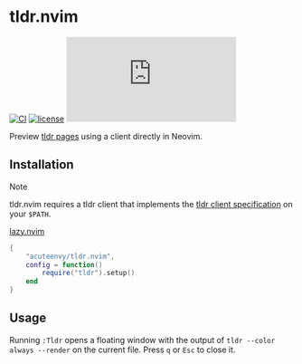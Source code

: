 # tldr.nvim

[![CI](https://img.shields.io/github/actions/workflow/status/acuteenvy/tldr.nvim/ci.yml?label=CI&logo=github&labelColor=363a4f&logoColor=d9e0ee)](https://github.com/acuteenvy/tldr.nvim/actions/workflows/ci.yml)
[![license](https://img.shields.io/github/license/acuteenvy/tldr.nvim?color=b4befe&labelColor=363a4f)](/LICENSE)
[![matrix](https://img.shields.io/matrix/tldr-pages%3Amatrix.org?logo=matrix&color=94e2d5&logoColor=d9e0ee&labelColor=363a4f&label=tldr-pages%20matrix)](https://matrix.to/#/#tldr-pages:matrix.org)

Preview [tldr pages](https://github.com/tldr-pages/tldr) using a client directly in Neovim.

## Installation

> [!NOTE]
> tldr.nvim requires a tldr client that implements the [tldr client specification](https://github.com/tldr-pages/tldr/blob/main/CLIENT-SPECIFICATION.md) on your `$PATH`.

[lazy.nvim](https://github.com/folke/lazy.nvim)
```lua
{
    "acuteenvy/tldr.nvim",
    config = function()
        require("tldr").setup()
    end
}
```

## Usage

Running `:Tldr` opens a floating window with the output of `tldr --color always --render` on the current file. Press `q` or `Esc` to close it.
